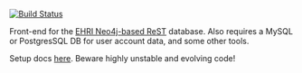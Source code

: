 [![Build Status](https://travis-ci.org/mikesname/docview.svg?branch=master)](https://travis-ci.org/mikesname/docview)

Front-end for  the [EHRI Neo4j-based ReST](https://github.com/mikesname/neo4j-ehri-plugin) database. Also requires a MySQL or PostgresSQL DB for user account data, and some other tools.

Setup docs [here](docs/install.md). Beware highly unstable and evolving code!
